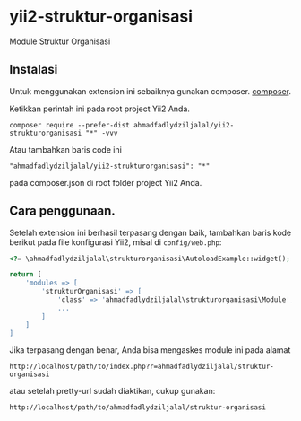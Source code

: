 yii2-struktur-organisasi
========================
Module Struktur Organisasi

Instalasi
------------

Untuk menggunakan extension ini sebaiknya gunakan composer. [composer](http://getcomposer.org/download/).

Ketikkan perintah ini pada root project Yii2 Anda.

```
composer require --prefer-dist ahmadfadlydziljalal/yii2-strukturorganisasi "*" -vvv
```

Atau tambahkan baris code ini 

```
"ahmadfadlydziljalal/yii2-strukturorganisasi": "*"
```

pada composer.json di root folder project Yii2 Anda.


Cara penggunaan.
-----

Setelah extension ini berhasil terpasang dengan baik, 
tambahkan baris kode berikut pada file konfigurasi Yii2, misal di `config/web.php`:


```php
<?= \ahmadfadlydziljalal\strukturorganisasi\AutoloadExample::widget(); ?>

return [
    'modules => [
        'strukturOrganisasi' => [
            'class' => 'ahmadfadlydziljalal\strukturorganisasi\Module',
            ...
        ]
    ]
]

```
Jika terpasang dengan benar, Anda bisa mengaskes module ini pada alamat
```
http://localhost/path/to/index.php?r=ahmadfadlydziljalal/struktur-organisasi
```

atau setelah pretty-url sudah diaktikan, cukup gunakan: 
```
http://localhost/path/to/ahmadfadlydziljalal/struktur-organisasi
```